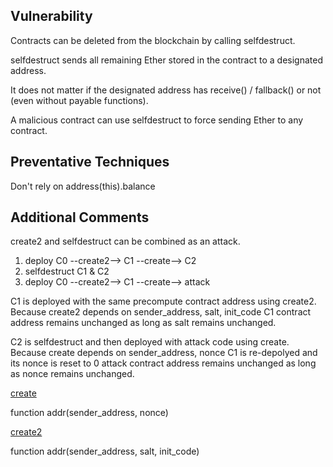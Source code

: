 ## Vulnerability

Contracts can be deleted from the blockchain by calling selfdestruct.

selfdestruct sends all remaining Ether stored in the contract to a designated address.

It does not matter if the designated address has receive() / fallback() or not (even without payable functions).

A malicious contract can use selfdestruct to force sending Ether to any contract.


## Preventative Techniques

Don't rely on address(this).balance



## Additional Comments 

create2 and selfdestruct can be combined as an attack.

1. deploy C0 --create2--> C1 --create--> C2
2. selfdestruct C1 & C2
3. deploy C0 --create2--> C1 --create--> attack

C1 is deployed with the same precompute contract address using create2.
Because create2 depends on sender_address, salt, init_code
C1 contract address remains unchanged as long as salt remains unchanged.

C2 is selfdestruct and then deployed with attack code using create.
Because create depends on sender_address, nonce
C1 is re-depolyed and its nonce is reset to 0
attack contract address remains unchanged as long as nonce remains unchanged.


[create](https://docs.soliditylang.org/en/latest/control-structures.html#creating-contracts-via-new)

function addr(sender_address, nonce)


[create2](https://docs.soliditylang.org/en/latest/control-structures.html#salted-contract-creations-create2)

function addr(sender_address, salt, init_code)


